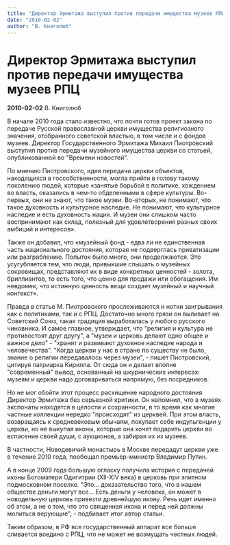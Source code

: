 ```yaml
---
title: "Директор Эрмитажа выступил против передачи имущества музеев РПЦ"
date: "2010-02-02"
author: "В. Книголюб"
---
```


# Директор Эрмитажа выступил против передачи имущества музеев РПЦ

**2010-02-02** В. Книголюб

В начале 2010 года стало известно, что почти готов проект закона по передаче Русской православной церкви имущества религиозного значения, отобранного советской властью, в том числе и с фондов музеев. Директор Государственного Эрмитажа Михаил Пиотровский выступил против передачи музейного имущества церкви со статьей, опубликованной во "Времени новостей".

По мнению Пиотровского, идея передачи церкви объектов, находящихся в госсобственности, могла прийти в голову такому поколению людей, которые «занятые борьбой в политике, хождением во власть, оказались в чем-то обделенными в сфере культуры. Во-первых, они не знают, что такое музеи. Во-вторых, не понимают, что такое духовность и культурное наследие. Не понимают, что культурное наследие и есть духовность нации. И музеи они слишком часто воспринимают как склад, полезный для удовлетворения разных своих амбиций и интересов».

Также он добавил, что «музейный фонд - едва ли не единственная часть национального достояния, которая не подверглась приватизации или разграблению. Попыток было много, они продолжаются. Это усугубляется тем, что люди, привыкшие слышать о музейных сокровищах, представляют их в виде конкретных ценностей - золота, бриллиантов, то есть того, что ценно для продажи или обогащения. Им невдомек, что истинную ценность вещи создает музейный и научный контекст».

Правда в статье М. Пиотровского прослеживаются и нотки заигрывания как с политиками, так и c РПЦ. Достаточно много грязи он выливает на Советский Союз, такая традиция выработалась у любого русского чиновника. И самое главное, утверждает, что "религия и культура не противостоят друг другу", а "музеи и церковь делают одно общее и важное дело" - "хранят и развивают духовное наследие народа и человечества". "Когда церкви у нас в стране по существу не было, знание о религии передавалось через музеи", - пишет Пиотровский, цитируя патриарха Кирилла. От сюда он и делает вполне "современный" вывод, основанный на шкурнических интересах: музеям и церкви надо договариваться напрямую, без посредников.

Но не мог обойти этот процесс расхищение народного достояния Директор Эрмитажа без серьезной критики. Он напомнил, что в музеях экспонаты находятся в целости и сохранности, в то время как многие частные коллекции нередко "происходят" из церквей. При этом власть, возвращаясь к средневековым обычаям, покупает себе индульгенции у церкви, но не выкупая иконы, которые она хочет подарить церкви во вспасение своей души, с аукционов, а забирая их из музеев.

В частности, Новодевичий монастырь в Москве передадут церкви уже в течение 2010 года, пообещал премьер-министр Владимир Путин.

А в конце 2009 года большую огласку получила история с передачей иконы Богоматери Одигитрии (XII-XIV века) в церковь при элитном подмосковном поселке. "Это... доказательство того, что в нашем обществе деньги могут все... Есть деньги у человека, он может в новодельную церковь привезти древнейшую икону. Речь идет именно об этом, а не о том, что это священная икона и перед ней должны молиться верующие", - подбивает итог автор статьи.

Таким образом, в РФ все государственный аппарат все больше сливается воедино с РПЦ, что не может не возмущать честных людей.